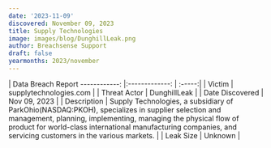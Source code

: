 ```yaml
---
date: '2023-11-09'
discovered: November 09, 2023
title: Supply Technologies
image: images/blog/DunghillLeak.png
author: Breachsense Support
draft: false
yearmonths: 2023/november
---
```



| Data Breach Report
------------:     |:-------------:    | :-----:|
| Victim      | supplytechnologies.com      | 
| Threat Actor      | DunghillLeak      | 
| Date Discovered      | Nov 09, 2023      | 
| Description      | Supply Technologies, a subsidiary of ParkOhio(NASDAQ:PKOH), specializes in supplier selection and management, planning, implementing, managing the physical flow of product for world-class international manufacturing companies, and servicing customers in the various markets.      | 
| Leak Size      | Unknown      | 

